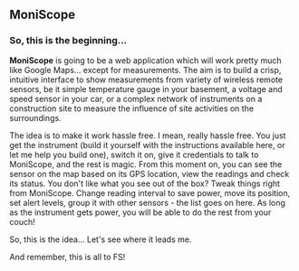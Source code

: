 ## MoniScope

### So, this is the beginning...

**MoniScope** is going to be a web application which will work pretty much like Google Maps... except for measurements. The aim is to build a crisp, intuitive interface to show measurements from variety of wireless remote sensors, be it simple temperature gauge in your basement, a voltage and speed sensor in your car, or a complex network of instruments on a construction site to measure the influence of site activities on the surroundings. 

The idea is to make it work hassle free. I mean, really hassle free. You just get the instrument (build it yourself with the instructions available here, or let me help you build one), switch it on, give it credentials to talk to MoniScope, and the rest is magic. From this moment on, you can see the sensor on the map based on its GPS location, view the readings and check its status. You don't like what you see out of the box? Tweak things right from MoniScope. Change reading interval to save power, move its position, set alert levels, group it with other sensors - the list goes on here. As long as the instrument gets power, you will be able to do the rest from your couch!

So, this is the idea... Let's see where it leads me.

And remember, this is all to FS!




